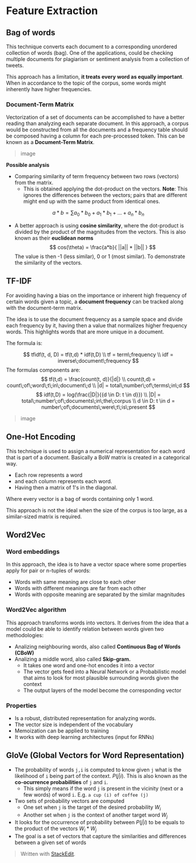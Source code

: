 
# Feature Extraction

## Bag of words

This technique converts each document to a corresponding unordered collection of words (bag). One of the applications, could be checking multiple documents for plagiarism or sentiment analysis from a collection of tweets.

This approach has a limitation, **it treats every word as equally important**. When in accordance to the topic of the corpus, some words might inherently have higher frequencies.

### Document-Term Matrix
Vectorization of a set of documents can be accomplished to have a better reading than analyzing each separate document. In this approach, a corpus would be constructed from all the documents and a frequency table should be composed having a column for each pre-processed token. This can be known as a **Document-Term Matrix**.

> image

**Possible analysis**
- Comparing similarity of term frequency between two rows (vectors) from the matrix.
	- This is obtained applying the dot-product on the vectors. **Note**: This ignores the differences between the vectors; pairs that are different might end up with the same product from identical ones. 

$$
a*b = \sum{a_0*b_0 + a_1*b_1+...+a_n*b_n}
$$

-  A better approach is using **cosine similarity**, where the dot-product is divided by the product of the magnitudes from the vectors. This is also known as their **euclidean norms**
$$
cos(\theta) = \frac{a*b}{ ||a|| * ||b|| }
$$
The value is then -1 (less similar), 0 or 1 (most similar). To demonstrate the similarity of the vectors.

## TF-IDF

For avoiding having a bias on the importance or inherent high frequency of certain words given a topic, a **document frequency** can be tracked along with the document-term matrix.

The idea is to use the document frequency as a sample space and divide each frequency by it, having then a value that normalizes higher frequency words. This highlights words that are more unique in a document.

The formula is:

$$
tfidf(t, d, D) = tf(t,d) * idf(t,D) \\
tf = term\;frequency \\
idf = inverse\;document\;frequency
$$
The formulas components are:
$$
tf(t,d) = \frac{count(t, d)}{|d|} \\
count(t,d) = count\;of\;word\;t\;in\;document\;d \\
|d| = total\;number\;of\;terms\;in\;d
$$
$$
idf(t,D) = log(\frac{|D|}{{d \in D: t \in d}}) \\
 |D| = total\;number\;of\;documents\;in\;the\;corpus \\
d \in D: t \in d = number\;of\;documents\;were\;t\;is\;present
$$

> image

## One-Hot Encoding

This technique is used to assign a numerical representation for each word that is part of a document. Basically a BoW matrix is created in a categorical way. 
- Each row represents a word
- and each column represents each word.
- Having then a matrix of 1's in the diagonal.

Where every vector is a bag of words containing only 1 word.

This approach is not the ideal when the size of the corpus is too large, as a similar-sized matrix is required.

## Word2Vec

### Word embeddings

In this approach, the idea is to have a vector space where some properties apply for pair or n-tuples of words:
- Words with same meaning are close to each other 
- Words with different meanings are far from each other
- Words with opposite meaning are separated by the similar magnitudes

### Word2Vec algorithm
This approach transforms words into vectors. It derives from the idea that a model could be able to identify relation between words given two methodologies:
- Analizing neighbouring words, also called **Continuous Bag of Words (CBoW)**
- Analizing a middle word, also called **Skip-gram.**
	- It takes one word and one-hot encodes it into a vector
	- The vector gets feed into a Neural Network or a Probabilistic model that aims to look for most plausible surrounding words given the context
	- The output layers of the model become the corresponding vector

### Properties
- Is a robust, distributed representation for analyzing words.
- The vector size is independent of the vocabulary
- Memoization can be applied to training
- It works with deep learning architectures (input for RNNs)

## GloVe (Global Vectors for Word Representation)

- The probability of words `j,i` is computed to know given `j` what is the likelihood of `i` being part of the context. $P(j|i)$. This is also known as the **co-ocurrence probabilities** of `j` and `i`.
	- This simply means if the word `j` is present in the vicinity (next or a few words) of word `i`. E.g. `a cup (i) of coffee (j)`
- Two sets of probability vectors are computed
	- One set when `j` is the target of the desired probability $W_i$
	- Another set when `j` is the context of another target word $W_j$
- It looks for the occurrence of probability between $P(j|i)$ to be equals to the product of the vectors $W_i*W_j$
- The goal is a set of vectors that capture the similarities and differences between a given set of words


> Written with [StackEdit](https://stackedit.io/).
<!--stackedit_data:
eyJoaXN0b3J5IjpbLTExNjUyMDM3MiwxMDc3NzgzMDZdfQ==
-->